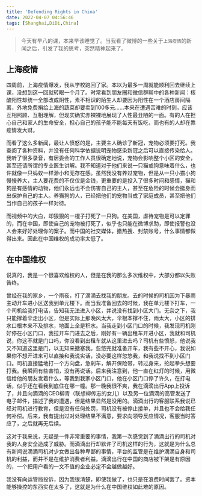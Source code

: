 ```yaml
---
title: 'Defending Rights in China'
date: 2022-04-07 04:56:46
tags: [Shanghai,DiDi,China]
---
```


> 今天有早八的课，本来早该睡觉了。当我看了微博的一些关于`上海疫情`的新闻之后，引发了我的思考，突然精神起来了。

## 上海疫情
四周前，上海疫情爆发，我从学校跑回了家。本以为最多一周就能顺利回去继续上课，没想到这一回就转眼一个月了。时常看到朋友圈和微信群聊中的各种新闻：核酸阳性却统一全部改成阴性，素不相识的陌生人却要因为阳性在一个酒店房间隔离，外地免费捐给上海的蔬菜却要卖到100多元……本来在遭遇苦难的时刻，应该互相照顾、互相理解，但现实确实赤裸裸地展现了人性最丑陋的一面。有的人在担心自己和家人的生命安全，担心自己的孩子能不能每天有饭吃，而也有的人却在靠疫情发大财。

而看了这么多新闻，最让人愤怒的是，主要主人确诊了新冠，宠物必须要打死。我查阅了各种资料，并没有任何科学依据说明宠物感染新冠之后可以直接传染给人。我听了很多录音，有居委会的工作人员很确定地说，宠物会影响整个小区的安全，甚至还请所谓的专业医生讲解。我不知道对于他们来说一只猫或狗意味着什么，也许就像一只蚂蚁一样渺小和无存在感。虽然我没有养过宠物，但是从一只小猫小狗慢慢养大，主人要花费的不仅仅是金钱，更重要的是投入了很多时间和感情，猫和狗是有感情的动物，他们永远也不会伤害自己的主人，甚至在危险的时候会挺身而出保护自己的主人。养猫狗的人，已经把他们的宠物当成了家庭成员，甚至把他们当作自己的孩子一样对待。

而视频中的大白，却狠狠的一棍子打死了一只狗。在美国，虐待宠物是可以定罪的，而在中国，即使自己的宠物被打死了，似乎也只能在微博求助，即使报警也没人会来好好处理你的案子。而中国的社交媒体，撤热搜、封禁账号，什么事情都做得出来。因此在中国维权的成功率太低了。

## 在中国维权
说真的，我是一个很喜欢维权的人，但是在我的那么多次维权中，大部分都以失败告终。

曾经在我的家乡，一个雨夜，打了滴滴去找我的朋友。去的时候的司机因为下暴雨主动开车进小区送我到单元楼下。而当我准备回去的时候，我在单元楼下打车，一个司机给我打电话，告知我无法进入小区，并说没有找到小区大门。无奈之下，我只能撑着伞走出小区，但是实际上那晚风太大，伞根本撑不住，雨太大，小区的排水口根本来不及排水，地面上全是积水。当我走到小区门口的时候，我发现司机刚好停在小区门口，我拉开车门进去之后，刚好有一辆出租车开进小区，我就和司机说，你这不就是门口吗，你没看到出租车就从这里进去吗？司机有些愤怒，他说我又不知道这里是门，以无知来搪塞我。忽悠完就准备开车，我有些不开心，我说如果你不想开进来可以直接和我说实话，没必要这样忽悠我，和我说找不到小区门口。司机直接猛地打一个方向盘，急刹车，解开保险带，转过身来，抡起拳头想要打我。我瞬间有些害怕，没有再说话。后来我注意到，他一直在红灯的时候，用微信给他的朋友发着什么，等我到我家小区门口，他在小区门口停了许久，在打电话，似乎还在看我到底住在哪一幢。那一晚我很不爽，我在滴滴出行App上投诉了，并且向滴滴的CEO柳青（联想柳传志的女儿）以及另一位滴滴的高管发送了电子邮件，描述了我的遭遇，但是结果显然是没用的。滴滴出行的客服联系我说已经对司机进行教育，但是没有任何处罚，司机没有被停止接单，并且也不会给我任何补偿。后来，我有提出过对处理结果不满意，要求向领导反应情况，客服当时答应了，之后就再无后续。

这对于我来说，无疑是一件非常重要的事情，我第一次感觉到了滴滴出行的司机对我的人身安全造成了威胁。而滴滴出行却默许了司机这样的行为，这就是为什么总有新闻说滴滴司机对少女做出各种卑鄙的事情，平台的监管是在维护滴滴自身和司机的利益，而并不是在维护消费者利益。滴滴出行在中国的商店被下架是有原因的，一个把用户看的一文不值的企业必定不会越做越好。

我没有向运管局投诉，因为我很清楚，即使我做了，也只是在浪费时间罢了。资本能够操控的东西实在太多了，这就是为什么在中国维权如此难的原因。